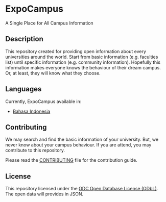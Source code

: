 # ExpoCampus
A Single Place for All Campus Information

## Description
This repository created for providing open information about every universities around the world.
Start from basic information (e.g. faculties list) until specific information (e.g. community information).
Hopefully this information makes everyone knows the behaviour of their dream campus.
Or, at least, they will know what they choose.

## Languages
Currently, ExpoCampus available in:
- [Bahasa Indonesia](id)

## Contributing
We may search and find the basic information of your university.
But, we never know about your campus behaviour.
If you are attend, you may contribute to this repository.

Please read the [CONTRIBUTING](CONTRIBUTING.md) file for the contribution guide.

## License
This repository licensed under the [ODC Open Database License (ODbL)](http://opendatacommons.org/licenses/odbl/summary/).
The open data will provides in JSON.
